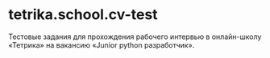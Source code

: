 # tetrika.school.cv-test
Тестовые задания для прохождения рабочего интервью в онлайн-школу «Тетрика» на вакансию «Junior python разработчик».
